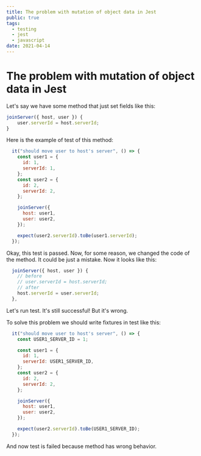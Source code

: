 ```yaml
---
title: The problem with mutation of object data in Jest
public: true
tags:
  - testing
  - jest
  - javascript
date: 2021-04-14
---
```


# The problem with mutation of object data in Jest

Let's say we have some method that just set fields like this:

````js
joinServer({ host, user }) {
    user.serverId = host.serverId;
}
````

Here is the example of test of this method:

````js
  it("should move user to host's server", () => {
    const user1 = {
      id: 1,
      serverId: 1,
    };
    const user2 = {
      id: 2,
      serverId: 2,
    };

    joinServer({
      host: user1,
      user: user2,
    });

    expect(user2.serverId).toBe(user1.serverId);
  });
````

Okay, this test is passed. Now, for some reason, we changed the code of the method. It could be just a mistake. Now it looks like this:

````js
  joinServer({ host, user }) {
    // before
    // user.serverId = host.serverId;
    // after
    host.serverId = user.serverId;
  },
````

Let's run test. It's still successful! But it's wrong.

To solve this problem we should write fixtures in test like this:

````js
  it("should move user to host's server", () => {
    const USER1_SERVER_ID = 1;

    const user1 = {
      id: 1,
      serverId: USER1_SERVER_ID,
    };
    const user2 = {
      id: 2,
      serverId: 2,
    };

    joinServer({
      host: user1,
      user: user2,
    });

    expect(user2.serverId).toBe(USER1_SERVER_ID);
  });
````

And now test is failed because method has wrong behavior.
